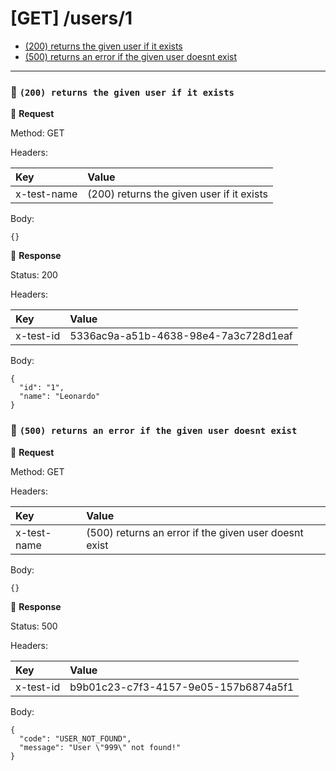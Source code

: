# [GET] /users/1

* [(200) returns the given user if it exists](#5336ac9a-a51b-4638-98e4-7a3c728d1eaf)
* [(500) returns an error if the given user doesnt exist](#b9b01c23-c7f3-4157-9e05-157b6874a5f1)

---

### :chicken: `(200) returns the given user if it exists` <a name="5336ac9a-a51b-4638-98e4-7a3c728d1eaf"></a>

:egg: **Request**

Method: GET

Headers: 

| Key | Value |
| :--- | :--- |
| x-test-name | (200) returns the given user if it exists |

Body: 

```
{}
```

:hatching_chick: **Response**

Status: 200

Headers: 

| Key | Value |
| :--- | :--- |
| x-test-id | 5336ac9a-a51b-4638-98e4-7a3c728d1eaf |

Body: 

```
{
  "id": "1",
  "name": "Leonardo"
}
```

### :chicken: `(500) returns an error if the given user doesnt exist` <a name="b9b01c23-c7f3-4157-9e05-157b6874a5f1"></a>

:egg: **Request**

Method: GET

Headers: 

| Key | Value |
| :--- | :--- |
| x-test-name | (500) returns an error if the given user doesnt exist |

Body: 

```
{}
```

:hatching_chick: **Response**

Status: 500

Headers: 

| Key | Value |
| :--- | :--- |
| x-test-id | b9b01c23-c7f3-4157-9e05-157b6874a5f1 |

Body: 

```
{
  "code": "USER_NOT_FOUND",
  "message": "User \"999\" not found!"
}
```

